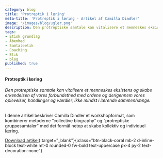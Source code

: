 ```yaml
---
category: blog
title: 'Protreptik i læring'
meta-title: 'Protreptik i læring - Artikel af Camilla Dindler'
image: '/images/blog/ugler.png'
description: Den protreptiske samtale kan vitalisere et menneskes eksistens og skabe erkendelsen af vores forbundethed med ordene og derigennem vores oplevelser, handlinger og værdier, ikke mindst i lærende sammenhænge. I denne artikel beskriver Camilla Dindler et workshopformat, som kombinerer metoderne ”collective biography” og ”protreptiske gruppesamtaler” med det formål netop at skabe kollektiv og individuel læring.
tags:
- Etisk grundlag
- Åbenhed
- Samtaleetik
- Coaching
- Etik
- blog
published: true
---
```

#### **Protreptik i læring**

###### Den protreptiske samtale kan vitalisere et menneskes eksistens og skabe erkendelsen af vores forbundethed med ordene og derigennem vores oplevelser, handlinger og værdier, ikke mindst i lærende sammenhænge.

I denne artikel beskriver Camilla Dindler et workshopformat, som kombinerer metoderne ”collective biography” og ”protreptiske gruppesamtaler” med det formål netop at skabe kollektiv og individuel læring.

[Download artikel](/pdfs/Camilla_Dindler_Protreptik_i_læring.pdf){:target="_blank"}{:class="btn-black-coral mb-2 d-inline-block text-white mt-0 rounded-0 fw-bold text-uppercase px-4 py-2 text-decoration-none"}
